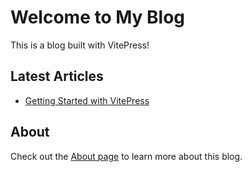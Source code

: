 # Welcome to My Blog

This is a blog built with VitePress!

## Latest Articles

- [Getting Started with VitePress](/articles/index)

## About

Check out the [About page](/about/) to learn more about this blog.